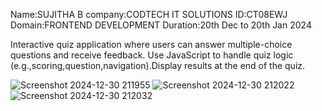 Name:SUJITHA B
company:CODTECH IT SOLUTIONS
ID:CT08EWJ
Domain:FRONTEND DEVELOPMENT
Duration:20th Dec to 20th Jan 2024

 Interactive quiz application where users can answer multiple-choice questions and receive feedback. Use JavaScript to handle quiz logic (e.g.,scoring,question,navigation).Display results at the end of the quiz.
 
![Screenshot 2024-12-30 211955](https://github.com/user-attachments/assets/d315dc90-93ce-4db9-b9a9-0a6e90b1350f)
![Screenshot 2024-12-30 212022](https://github.com/user-attachments/assets/5ea2fef5-344d-4238-8149-a539600a4890)
![Screenshot 2024-12-30 212032](https://github.com/user-attachments/assets/9eb823be-79bd-49f8-bf0e-26a96c738f1a)
